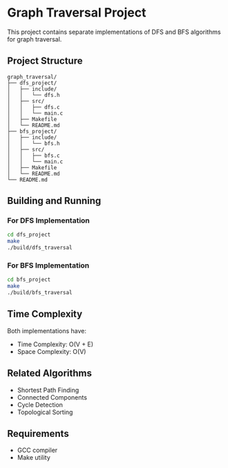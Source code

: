 # Graph Traversal Project

This project contains separate implementations of DFS and BFS algorithms for graph traversal.

## Project Structure
```
graph_traversal/
├── dfs_project/
│   ├── include/
│   │   └── dfs.h
│   ├── src/
│   │   ├── dfs.c
│   │   └── main.c
│   ├── Makefile
│   └── README.md
├── bfs_project/
│   ├── include/
│   │   └── bfs.h
│   ├── src/
│   │   ├── bfs.c
│   │   └── main.c
│   ├── Makefile
│   └── README.md
└── README.md
```

## Building and Running

### For DFS Implementation
```bash
cd dfs_project
make
./build/dfs_traversal
```

### For BFS Implementation
```bash
cd bfs_project
make
./build/bfs_traversal
```

## Time Complexity
Both implementations have:
- Time Complexity: O(V + E)
- Space Complexity: O(V)

## Related Algorithms
- Shortest Path Finding
- Connected Components
- Cycle Detection
- Topological Sorting

## Requirements
- GCC compiler
- Make utility
